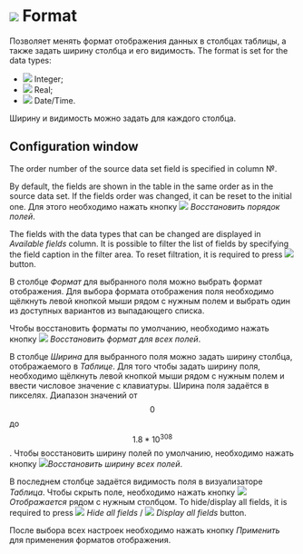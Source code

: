 # ![](../../images/icons/toolbar-controls/format_default.svg) Format

Позволяет менять формат отображения данных в столбцах таблицы, а также задать ширину столбца и его видимость.
The format is set for the data types:

* ![](../../images/icons/data-types/integer_default.svg) Integer;
* ![](../../images/icons/data-types/float_default.svg) Real;
* ![](../../images/icons/data-types/datetime_default.svg) Date/Time.

Ширину и видимость можно задать для каждого столбца.

## Configuration window

The order number of the source data set field is specified in column №.

By default, the fields are shown in the table in the same order as in the source data set. If the fields order was changed, it can be reset to the initial one. Для этого необходимо нажать кнопку ![](../../images/icons/toolbar-controls/refresh-all_default.svg) *Восстановить порядок полей*.

The fields with the data types that can be changed are displayed in *Available fields* column. It is possible to filter the list of fields by specifying the field caption in the filter area. To reset filtration, it is required to press ![](../../images/extjs-theme/form/clear-trigger/clear-trigger_default.svg) button.

В столбце *Формат* для выбранного поля можно выбрать формат отображения. Для выбора формата отображения поля необходимо щёлкнуть левой кнопкой мыши рядом с нужным полем и выбрать один из доступных вариантов из выпадающего списка.

Чтобы восстановить форматы по умолчанию, необходимо нажать кнопку ![](../../images/icons/toolbar-controls/delete-all_default.svg) *Восстановить формат для всех полей*.

В столбце *Ширина* для выбранного поля можно задать ширину столбца, отображаемого в *Таблице*. Для того чтобы задать ширину поля, необходимо щёлкнуть левой кнопкой мыши рядом с нужным полем и ввести числовое значение с клавиатуры. Ширина поля задаётся в пикселях. Диапазон значений от $$0$$ до $$1.8*10^{308}$$.
Чтобы восстановить ширину полей по умолчанию, необходимо нажать кнопку ![](../../images/icons/toolbar-controls/delete-all_default.svg)*Восстановить ширину всех полей*.

В последнем столбце задаётся видимость поля в визуализаторе *Таблица*. Чтобы скрыть поле, необходимо нажать кнопку ![](../../images/icons/toolbar-controls/visible_default.svg) *Отображается* рядом с нужным столбцом.
To hide/display all fields, it is required to press ![](../../images/icons/toolbar-controls/visible_default.svg) *Hide all fields* / ![](../../images/icons/toolbar-controls/invisible_default.svg) *Display all fields* button.

После выбора всех настроек необходимо нажать кнопку *Применить* для применения форматов отображения.
